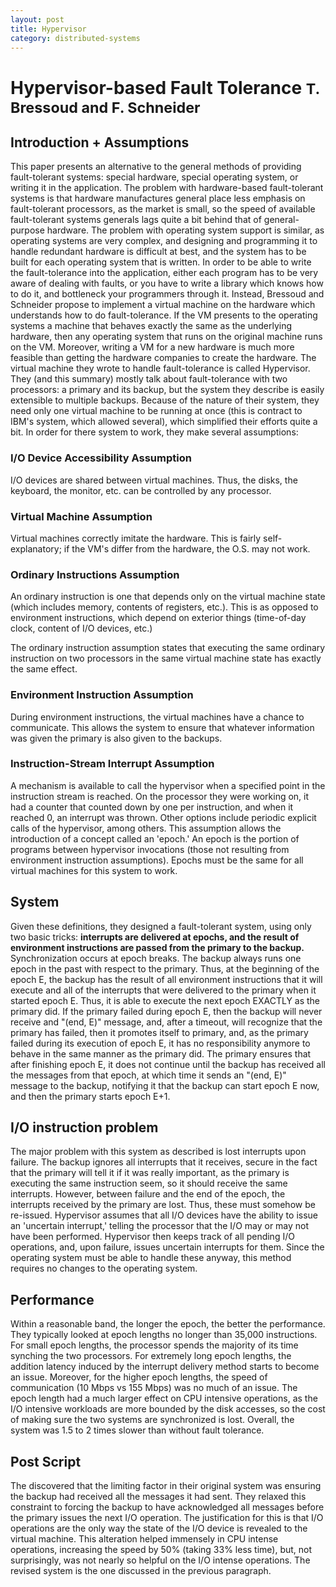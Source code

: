 ```yaml
---
layout: post
title: Hypervisor
category: distributed-systems
---
```


# Hypervisor-based Fault Tolerance <small>T. Bressoud and F. Schneider</small>

## Introduction + Assumptions
This paper presents an alternative to the general methods of providing
fault-tolerant systems: special hardware, special operating system, or
writing it in the application. The problem with hardware-based fault-tolerant
systems is that hardware manufactures general place less emphasis on
fault-tolerant processors, as the market is small, so the speed of available
fault-tolerant systems generals lags quite a bit behind that of general-
purpose hardware.  The problem with operating system support is similar,
as operating systems are very complex, and designing and programming
it to handle redundant hardware is difficult at best, and the system has
to be built for each operating system that is written.  In order to be
able to write the fault-tolerance into the application, either each program
has to be very aware of dealing with faults, or you have to write a
library which knows how to do it, and bottleneck your programmers through it.
  Instead, Bressoud and Schneider propose to implement a virtual machine
on the hardware which understands how to do fault-tolerance.  If the VM
presents to the operating systems a machine that behaves exactly the same
as the underlying hardware, then any operating system that runs on the
original machine runs on the VM.  Moreover, writing a VM for a new hardware
is much more feasible than getting the hardware companies to create the
hardware.
  The virtual machine they wrote to handle fault-tolerance is called
Hypervisor.  They (and this summary) mostly talk about fault-tolerance
with two processors: a primary and its backup, but the system they
describe is easily extensible to multiple backups.  Because of the
nature of their system, they need only one virtual machine to be
running at once (this is contract to IBM's system, which allowed several),
which simplified their efforts quite a bit.
  In order for there system to work, they make several assumptions:

### I/O Device Accessibility Assumption
  I/O devices are shared between virtual machines.  Thus, the disks,
the keyboard, the monitor, etc. can be controlled by any processor.

### Virtual Machine Assumption
  Virtual machines correctly imitate the hardware.  This is fairly
self-explanatory; if the VM's differ from the hardware, the O.S. may
not work.

### Ordinary Instructions Assumption
  An ordinary instruction is one that depends only on the virtual machine
state (which includes memory, contents of registers, etc.).  This is
as opposed to environment instructions, which depend on exterior 
things (time-of-day clock, content of I/O devices, etc.)

  The ordinary instruction assumption states that executing the same
ordinary instruction on two processors in the same virtual machine state
has exactly the same effect.

### Environment Instruction Assumption
  During environment instructions, the virtual machines have a chance
to communicate.  This allows the system to ensure that whatever
information was given the primary is also given to the backups.

### Instruction-Stream Interrupt Assumption
  A mechanism is available to call the hypervisor when a specified point
in the instruction stream is reached.  On the processor they were working
on, it had a counter that counted down by one per instruction, and when
it reached 0, an interrupt was thrown.  Other options include periodic
explicit calls of the hypervisor, among others.
  This assumption allows the introduction of a concept called an 'epoch.'
An epoch is the portion of programs between hypervisor invocations (those
not resulting from environment instruction assumptions).  Epochs must
be the same for all virtual machines for this system to work.

## System
  Given these definitions, they designed a fault-tolerant system, using
only two basic tricks: **interrupts are delivered at epochs, and the
result of environment instructions are passed from the primary to the
backup.**  Synchronization occurs at epoch breaks.
  The backup always runs one epoch in the past with respect to the
primary.  Thus, at the beginning of the epoch E, the backup has the result
of all environment instructions that it will execute and all of the
interrupts that were delivered to the primary when it started epoch E.
Thus, it is able to execute the next epoch EXACTLY as the primary did.
If the primary failed during epoch E, then the backup will never receive
and "(end, E)" message, and, after a timeout, will recognize that the
primary has failed, then it promotes itself to primary, and, as the primary
failed during its execution of epoch E, it has no responsibility anymore
to behave in the same manner as the primary did.
  The primary ensures that after finishing epoch E, it does not continue
until the backup has received all the messages from that epoch, at which
time it sends an "(end, E)" message to the backup, notifying it that
the backup can start epoch E now, and then the primary starts epoch E+1.

## I/O instruction problem

  The major problem with this system as described is lost interrupts upon
failure.  The backup ignores all interrupts that it receives, secure
in the fact that the primary will tell it if it was really important,
as the primary is executing the same instruction seem, so it should
receive the same interrupts.  However, between failure and the end of the
epoch, the interrupts received by the primary are lost.  Thus, these
must somehow be re-issued.  Hypervisor assumes that all I/O devices
have the ability to issue an 'uncertain interrupt,' telling the
processor that the I/O may or may not have been performed.  Hypervisor
then keeps track of all pending I/O operations, and, upon failure, issues
uncertain interrupts for them.  Since the operating system must be able
to handle these anyway, this method requires no changes to the 
operating system.


## Performance

  Within a reasonable band, the longer the epoch, the better the performance.
They typically looked at epoch lengths no longer than 35,000 instructions.
For small epoch lengths, the processor spends the majority of its time
synching the two processors.  For extremely long epoch lengths, the addition
latency induced by the interrupt delivery method starts to become an issue.
Moreover, for the higher epoch lengths, the speed of communication (10 Mbps
vs 155 Mbps) was no much of an issue.
  The epoch length had a much larger effect on CPU intensive operations,
as the I/O intensive workloads are more bounded by the disk accesses, so
the cost of making sure the two systems are synchronized is lost.  Overall,
the system was 1.5 to 2 times slower than without fault tolerance.

## Post Script
 
  The discovered that the limiting factor in their original system was
ensuring the backup had received all the messages it had sent.  They
relaxed this constraint to forcing the backup to have acknowledged
all messages before the primary issues the next I/O operation.  The
justification for this is that I/O operations are the only way the
state of the I/O device is revealed to the virtual machine.  This
alteration helped immensely in CPU intense operations, increasing the
speed by 50% (taking 33% less time), but, not surprisingly, was not
nearly so helpful on the I/O intense operations.  The revised system
is the one discussed in the previous paragraph.